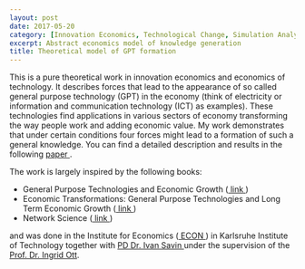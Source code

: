 ```yaml
---
layout: post
date: 2017-05-20
category: [Innovation Economics, Technological Change, Simulation Analysis]
excerpt: Abstract economics model of knowledge generation 
title: Theoretical model of GPT formation
---
```



This is a pure theoretical work in innovation economics and economics of technology. It describes forces that lead to the appearance of so called
general purpose technology (GPT) in the economy (think of electricity or information and communication technology (ICT) as examples). These technologies find applications in various sectors of economy transforming the way people work and adding economic value.
My work demonstrates that under certain conditions four forces might lead to a formation of such a general knowledge.
You can find a detailed description and results in the following <a href="https://doi.org/10.1016/j.techfore.2017.12.011"> paper </a>.

The work is largely inspired by the following books:

 <ul>
  <li>General Purpose Technologies and Economic Growth (<a href="https://mitpress.mit.edu/books/general-purpose-technologies-and-economic-growth"> link </a>)</li>
  <li>Economic Transformations: General Purpose Technologies and Long Term Economic Growth (<a href="https://www.amazon.de/dp/B004MKLUEY/ref=cm_sw_em_r_mt_dp_U_r8kgDbB2KYWCP"> link </a>)</li>
  <li>Network Science (<a href="http://networksciencebook.com/"> link </a>)</li>
</ul>

and was done in the Institute for Economics (<a href="https://wipo.econ.kit.edu/"> ECON </a>) in Karlsruhe Institute of Technology together with <a href="https://wipo.econ.kit.edu/21_874.php">PD Dr. Ivan Savin </a> under the supervision of the <a href="https://wipo.econ.kit.edu/87.php">Prof. Dr. Ingrid Ott</a>.
